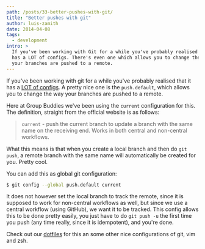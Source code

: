 ```yaml
---
path: /posts/33-better-pushes-with-git/
title: "Better pushes with git"
author: luis-zamith
date: 2014-04-08
tags:
  - development
intro: >
  If you've been working with Git for a while you've probably realised that it
  has a LOT of configs. There's even one which allows you to change the way
  your branches are pushed to a remote.
---
```


If you've been working with git for a while you've probably realised that it has a [LOT of configs](https://git-scm.com/docs/git-config). A pretty nice one is the `push.default`, which allows you to change the way your branches are pushed to a remote.

Here at Group Buddies we've been using the `current` configuration for this. The definition, straight from the official website is as follows:

> `current` - push the current branch to update a branch with the same name on the receiving end. Works in both central and non-central workflows.

What this means is that when you create a local branch and then do `git push`, a remote branch with the same name will automatically be created for you. Pretty cool.

You can add this as global git configuration:

``` bash
$ git config --global push.default current
```  
It does not however set the local branch to track the remote, since it is supposed to work for non-central workflows as well, but since we use a central workflow (using GitHub), we want it to be tracked. This config allows this to be done pretty easily, you just have to do `git push -u` the first time you push (any time really, since it is idempotent), and you're done.

Check out our [dotfiles](https://github.com/groupbuddies/dotfiles) for this an some other nice configurations of git, vim and zsh.
